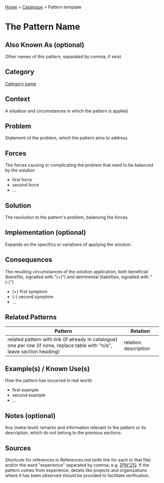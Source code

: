 [Home](../README.md) > [Catalogue](../Patterns_catalogue.md) > Pattern template


# The Pattern Name

## Also Known As (optional)

Other names of this pattern, separated by comma, if exist.

## Category

[Category name](categories/Category_file.md)

## Context

A situation and circumstances in which the pattern is applied.

## Problem

Statement of the problem, which the pattern aims to address.

## Forces

The forces causing or complicating the problem that need to be balanced by the solution

 - first force
 - second force
 - ...

## Solution

The resolution to the pattern's problem, balancing the forces.

## Implementation (optional) 

Expands on the specifics or variations of applying the solution.

## Consequences

The resulting circumstances of the solution application, both beneficial (benefits, signalled with "(+)") and detrimental (liabilities, signalled with "(-)")

 - (+) first symptom
 - (-) second symptom
 - ...

## Related Patterns

|Pattern  | Relation |
|--|--|
| related pattern with link (if already in catalogue) one per row (if none, replace table with "n/a", leave section heading) | relation description |

 
## Example(s) / Known Use(s)

How the pattern has occurred in real world.

 - first example
 - second example
 - ...

## Notes (optional) 

Any (meta-level) remarks and information relevant to the pattern or its description, which do not belong to the previous sections.

## Sources

Shortcuts for references in References.md (with link for each to that file) and/or the word "experience" separated by comma; e.g. [[PIN'25]](../References.md).  If the pattern comes from experience, details like projects and organizations where it has been observed should be provided to facilitate verification.
